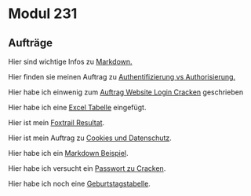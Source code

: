 # Modul 231

## Aufträge

Hier sind wichtige Infos zu [Markdown.](https://www.markdownguide.org/cheat-sheet/)

Hier finden sie meinen Auftrag zu [Authentifizierung vs Authorisierung.](https://github.com/IljaBellin/M231/blob/main/Aufträge/Authentifizierung%20vs%20Autorisierung.md)

Hier habe ich einwenig zum [Auftrag Website Login Cracken](https://github.com/IljaBellin/M231/blob/main/Aufträge/Website%20login%20Cracken.md) geschrieben

Hier habe ich eine [Excel Tabelle](https://github.com/IljaBellin/M231/blob/main/Aufträge/geburtstage.png) eingefügt.

Hier ist mein [Foxtrail Resultat](https://github.com/IljaBellin/M231/blob/main/Aufträge/Foxtrail-Resultat.pdf).

Hier ist mein Auftrag zu [Cookies und Datenschutz](https://github.com/IljaBellin/M231/blob/main/Aufträge/Cookies.pdf).

Hier habe ich ein [Markdown Beispiel](https://github.com/IljaBellin/M231/blob/main/Aufträge/Pinguine.md).

Hier habe ich versucht ein [Passwort zu Cracken](https://github.com/IljaBellin/M231/blob/main/Aufträge/WebsiteCracken.md).

Hier habe ich noch eine [Geburtstagstabelle](https://github.com/IljaBellin/M231/blob/main/Aufträge/geburtstage.png).

